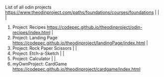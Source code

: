 List of all odin projects 
https://www.theodinproject.com/paths/foundations/courses/foundations
|
|
|
1. Project: Recipes
https://codepec.github.io/theodinproject/odin-recipes/index.html
|
2. Project: Landing Page
https://codepec.github.io/theodinproject/landingPage/index.html
|
3. Project: Rock Paper Scissors
|
|
4. Project: Etch-a-Sketch 
|
|
5. Project: Calculator
|
|
6. myOwnProject: CardGame
https://codepec.github.io/theodinproject/cardgame/index.html

